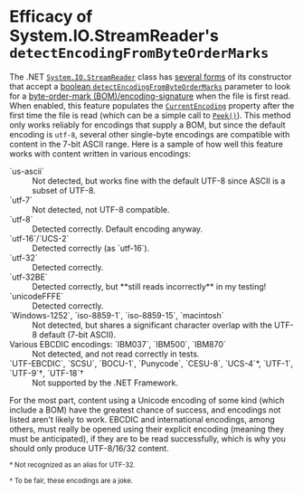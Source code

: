 Efficacy of System.IO.StreamReader's `detectEncodingFromByteOrderMarks`
=======================================================================

The .NET [`System.IO.StreamReader`](http://msdn.microsoft.com/en-us/library/system.io.streamreader.aspx) class has [several forms](http://msdn.microsoft.com/en-us/library/system.io.streamreader.streamreader.aspx) of its constructor that accept a [boolean `detectEncodingFromByteOrderMarks`](http://msdn.microsoft.com/en-us/library/9y86s1a9.aspx) parameter to look for a [byte-order-mark (BOM)/encoding-signature](http://en.wikipedia.org/wiki/Byte-order_mark) when the file is first read.
When enabled, this feature populates the [`CurrentEncoding`](http://msdn.microsoft.com/en-us/library/system.io.streamreader.currentencoding.aspx) property after the first time the file is read (which can be a simple call to [`Peek()`](http://msdn.microsoft.com/en-us/library/system.io.streamreader.peek.aspx)).
This method only works reliably for encodings that supply a BOM, but since the default encoding is `utf-8`, several other single-byte encodings are compatible with content in the 7-bit ASCII range.
Here is a sample of how well this feature works with content written in various encodings:

<dl>
<dt>`us-ascii`</dt>
<dd>Not detected, but works fine with the default UTF-8 since ASCII is a subset of UTF-8.</dd>
<dt>`utf-7`</dt>
<dd>Not detected, not UTF-8 compatible.</dd>
<dt>`utf-8`</dt>
<dd>Detected correctly. Default encoding anyway.</dd>
<dt>`utf-16`/`UCS-2`</dt>
<dd>Detected correctly (as `utf-16`).</dd>
<dt>`utf-32`</dt>
<dd>Detected correctly.</dd>
<dt>`utf-32BE`</dt>
<dd>Detected correctly, but **still reads incorrectly** in my testing!</dd>
<dt>`unicodeFFFE`</dt>
<dd>Detected correctly.</dd>
<dt>`Windows-1252`, `iso-8859-1`, `iso-8859-15`, `macintosh`</dt>
<dd>Not detected, but shares a significant character overlap with the UTF-8 default (7-bit ASCII).</dd>
<dt>Various EBCDIC encodings: `IBM037`, `IBM500`, `IBM870`</dt>
<dd>Not detected, and not read correctly in tests.</dd>
<dt>`UTF-EBCDIC`, `SCSU`, `BOCU-1`, `Punycode`, `CESU-8`, `UCS-4`*, `UTF-1`, `UTF-9`†, `UTF-18`†</dt>
<dd>Not supported by the .NET Framework.</dd>
</dl>

For the most part, content using a Unicode encoding of some kind (which include a BOM) have the greatest chance of success, and encodings not listed aren't likely to work. EBCDIC and international encodings, among others, must really be opened using their explicit encoding (meaning they must be anticipated), if they are to be read successfully, which is why you should only produce UTF-8/16/32 content.

<small>* Not recognized as an alias for UTF-32.</small>

<small>† To be fair, these encodings are a joke.</small>
